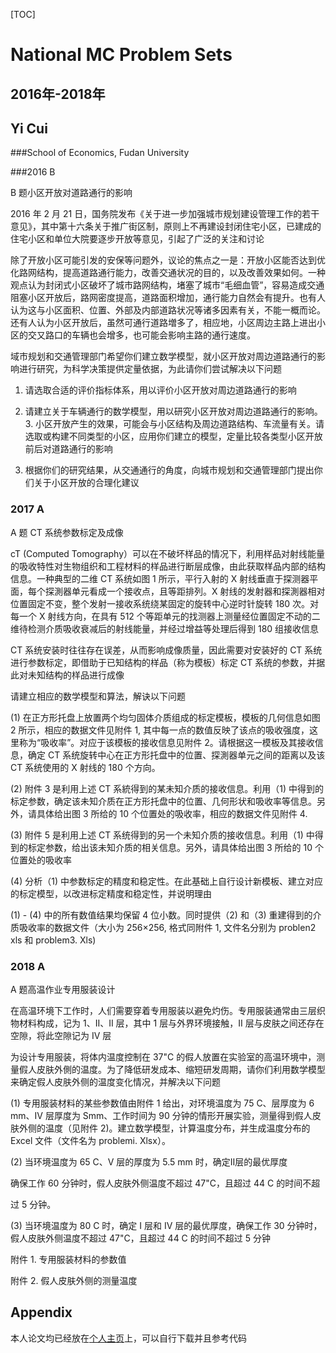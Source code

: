 [TOC]



# National MC Problem Sets

## 2016年-2018年

## Yi Cui

###School of Economics, Fudan University

###2016 B

B 题小区开放对道路通行的影响

2016 年 2 月 21 日，国务院发布《关于进一步加强城市规划建设管理工作的若干意见》，其中第十六条关于推广街区制，原则上不再建设封闭住宅小区，已建成的住宅小区和单位大院要逐步开放等意见，引起了广泛的关注和讨论

除了开放小区可能引发的安保等问题外，议论的焦点之一是：开放小区能否达到优化路网结构，提高道路通行能力，改善交通状况的目的，以及改善效果如何。一种观点认为封闭式小区破坏了城市路网结构，堵塞了城市“毛细血管”，容易造成交通阻塞小区开放后，路网密度提高，道路面积增加，通行能力自然会有提升。也有人认为这与小区面积、位置、外部及内部道路状况等诸多因素有关，不能一概而论。还有人认为小区开放后，虽然可通行道路増多了，相应地，小区周边主路上进出小区的交又路口的车辆也会增多，也可能会影响主路的通行速度。

域市规划和交通管理部门希望你们建立数学模型，就小区开放对周边道路通行的影响进行研究，为科学决策提供定量依据，为此请你们尝试解决以下问题

1. 请选取合适的评价指标体系，用以评价小区开放对周边道路通行的影响

2. 请建立关于车辆通行的数学模型，用以研究小区开放对周边道路通行的影响。3. 小区开放产生的效果，可能会与小区结构及周边道路结构、车流量有关。请选取或构建不同类型的小区，应用你们建立的模型，定量比较各类型小区开放前后对道路通行的影响

4. 根据你们的研究结果，从交通通行的角度，向城市规划和交通管理部门提出你们关于小区开放的合理化建议

### 2017 A

A 题 CT 系统参数标定及成像

cT (Computed Tomography）可以在不破坏样品的情况下，利用样品对射线能量的吸收特性对生物组织和工程材料的样品进行断层成像，由此获取样品内部的结构信息。一种典型的二维 CT 系统如图 1 所示，平行入射的 X 射线垂直于探测器平面，每个探測器单元看成一个接收点，且等距排列。X 射线的发射器和探測器相对位置固定不变，整个发射一接收系统绕某固定的旋转中心逆时针旋转 180 次。对每一个 X 射线方向，在具有 512 个等距单元的找测器上测量经位置固定不动的二维待检测介质吸收衰减后的射线能量，并经过增益等处理后得到 180 组接收信息

CT 系统安装时往往存在误差，从而影响成像质量，因此需要对安装好的 CT 系统进行参数标定，即借助于已知结构的样品（称为模板）标定 CT 系统的参数，并据此对未知结构的样品进行成像

请建立相应的数学模型和算法，解诀以下问题

 (1) 在正方形托盘上放置两个均匀固体介质组成的标定模板，模板的几何信息如图 2 所示，相应的数据文件见附件 1, 其中每一点的数值反映了该点的吸收强度，这里称为“吸收率”。对应于该模板的接收信息见附件 2。请根据这一模板及其接收信息，确定 CT 系统旋转中心在正方形托盘中的位置、探測器单元之间的距离以及该 CT 系统使用的 X 射线的 180 个方向。

 (2) 附件 3 是利用上述 CT 系統得到的某未知介质的接收信息。利用（1) 中得到的标定参数，确定该未知介质在正方形托盘中的位置、几何形状和吸收率等信息。另外，请具体给出图 3 所给的 10 个位置处的吸收率，相应的数据文件见附件 4.

 (3) 附件 5 是利用上述 CT 系统得到的另一个未知介质的接收信息。利用（1) 中得到的标定参数，给出该未知介质的相关信息。另外，请具体给出图 3 所给的 10 个位置处的吸收率

 (4) 分析（1) 中参数标定的精度和稳定性。在此基础上自行设计新模板、建立对应的标定模型，以改进标定精度和稳定性，并说明理由

 (1) - (4) 中的所有数值结果均保留 4 位小数。同时提供（2) 和（3) 重建得到的介质吸收率的数据文件（大小为 256×256, 格式同附件 1, 文件名分别为 problen2 xls 和 problem3. Xls)

### 2018 A

A 题高温作业专用服装设计

在高温环境下工作时，人们需要穿着专用服装以避免灼伤。专用服装通常由三层织物材料构成，记为 1、II、II 层，其中 1 层与外界环境接触，II 层与皮肤之间还存在空隙，将此空隙记为 IV 层

为设计专用服装，将体内温度控制在 37"C 的假人放置在实验室的高温环境中，测量假人皮肤外側的温度。为了降低研发成本、缩短研发周期，请你们利用数学模型来确定假人皮肤外侧的温度变化情况，并解决以下问题

 (1) 专用服装材料的某些参数值由附件 1 给出，对环境温度为 75 C、层厚度为 6 mm、IV 层厚度为 Smm、工作时间为 90 分钟的情形开展实验，测量得到假人皮肤外侧的温度（见附件 2)。建立数学模型，计算温度分布，并生成温度分布的 Excel 文件（文件名为 problemi. Xlsx）。

 (2) 当环境温度为 65 C、V 层的厚度为 5.5 mm 时，确定Ⅱ层的最优厚度

确保工作 60 分钟时，假人皮肤外侧温度不超过 47"C，且超过 44 C 的时间不超

过 5 分钟。

 (3) 当环境温度为 80 C 时，确定 I 层和 IV 层的最优厚度，确保工作 30 分钟时，假人皮肤外侧温度不超过 47"C，且超过 44 C 的时间不超过 5 分钟

附件 1. 专用服装材料的参数值

附件 2. 假人皮肤外侧的测量温度

## Appendix

本人论文均已经放在[个人主页](https://cymichael.github.io/)上，可以自行下载并且参考代码

